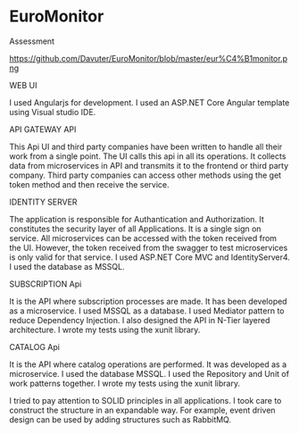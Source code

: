 # EuroMonitor
Assessment

https://github.com/Davuter/EuroMonitor/blob/master/eur%C4%B1monitor.png

WEB UI

I used Angularjs for development.
I used an ASP.NET Core Angular template using Visual studio IDE.

API GATEWAY API

This Api UI and third party companies have been written to handle all their work from a single point.
The UI calls this api in all its operations. It collects data from microservices in API and transmits it to the frontend or third party company.
Third party companies can access other methods using the get token method and then receive the service.

IDENTITY SERVER

The application is responsible for Authantication and Authorization. It constitutes the security layer of all Applications. It is a single sign on service.
All microservices can be accessed with the token received from the UI. However, the token received from the swagger to test microservices is only valid for that service.
I used ASP.NET Core MVC and IdentityServer4. I used the database as MSSQL.

SUBSCRIPTION Api

It is the API where subscription processes are made. It has been developed as a microservice. I used MSSQL as a database. I used Mediator pattern to reduce Dependency Injection.
I also designed the API in N-Tier layered architecture. I wrote my tests using the xunit library.

CATALOG Api

It is the API where catalog operations are performed. It was developed as a microservice. I used the database MSSQL. I used the Repository and Unit of work patterns together.
I wrote my tests using the xunit library.

I tried to pay attention to SOLID principles in all applications.
I took care to construct the structure in an expandable way. For example, event driven design can be used by adding structures such as RabbitMQ.


